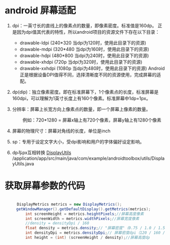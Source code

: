# android 屏幕适配
1. dpi：一英寸长的直线上的像素点的数量，即像素密度。标准值是160dp。
   正是因为dpi值其代表的特性，所以android项目的资源文件下存在以下目录：
     * drawable-ldpi (240*320 当dpi为120时，使用此目录下的资源)
     * drawable-mdpi (320*480 当dpi为160时，使用此目录下的资源)
     * drawable-hdpi (480*800 当dpi为240时，使用此目录下的资源)
     * drawable-xhdpi (720p 当dpi为320时，使用此目录下的资源)
     * drawable-xxhdpi (1080p 当dpi为480时，使用此目录下的资源)
Android正是根据设备DPI值得不同，选择清晰度不同的资源使用，完成屏幕的适配。


2. dp(dip)：独立像素密度。即在标准屏幕下，1个像素点的长度，标准屏幕是160dpi，可以理解为1英寸长度上有160个像素。标准屏幕中1dp=1px。


3. 分辨率：屏幕上长宽方向上像素点的数量，即一个屏幕上像素的数量。

　　　　例如：720*1280 = 屏幕x轴上有720个像素，屏幕y轴上有1280个像素

4. 屏幕的物理尺寸：屏幕对角线的长度，单位是inch

5. sp：专用于设定文字大小，受dpi影响和用户的字体偏好设定影响。

6. dp与px互相转换 [DisplayUtils](../application/app/src/main/java/com/example/androidtoolbox/utils/DisplayUtils.java) /application/app/src/main/java/com/example/androidtoolbox/utils/DisplayUtils.java



# 获取屏幕参数的代码
```java

 　　 DisplayMetrics metrics = new DisplayMetrics();
     getWindowManager().getDefaultDisplay().getMetrics(metrics);
         int screenHeight = metrics.heightPixels;//屏幕高度像素
         int screenWidth = metrics.widthPixels;//屏幕宽度像素
         //density = densityDpi / 160
         float density = metrics.density;// "屏幕密度"（0.75 / 1.0 / 1.5）
         int densityDpi = metrics.densityDpi;// 屏幕密度dpi（120 / 160 / 240）每一英寸的屏幕所包含的像素数.值越高的设备，其屏幕显示画面的效果也就越精细
         int height = (int) (screenHeight / density);//屏幕高度dp

```
